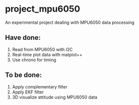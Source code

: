 # project_mpu6050

An experimental project dealing with MPU6050 data processing

## Have done:
1. Read from MPU6050 with I2C
2. Real-time plot data with matplot++
3. Use chrono for timing

## To be done:
1. Apply complementary filter
2. Apply EKF filter
3. 3D visualize attitude using MPU6050 data